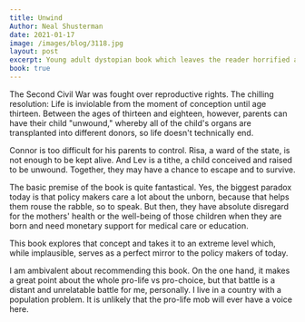 ```yaml
---
title: Unwind
Author: Neal Shusterman
date: 2021-01-17
image: /images/blog/3118.jpg
layout: post
excerpt: Young adult dystopian book which leaves the reader horrified and in a strange situation of not wanting to read anymore while wanting to finish the book...
book: true
---
```


The Second Civil War was fought over reproductive rights. The chilling resolution: Life is inviolable from the moment of conception until age thirteen. Between the ages of thirteen and eighteen, however, parents can have their child "unwound," whereby all of the child's organs are transplanted into different donors, so life doesn't technically end.

Connor is too difficult for his parents to control. Risa, a ward of the state, is not enough to be kept alive. And Lev is a tithe, a child conceived and raised to be unwound. Together, they may have a chance to escape and to survive.

The basic premise of the book is quite fantastical. Yes, the biggest paradox today is that policy makers care a lot about the unborn, because that helps them rouse the rabble, so to speak. But then, they have absolute disregard for the mothers' health or the well-being of those children when they are born and need monetary support for medical care or education.

This book explores that concept and takes it to an extreme level which, while implausible, serves as a perfect mirror to the policy makers of today.

I am ambivalent about recommending this book. On the one hand, it makes a great point about the whole pro-life vs pro-choice, but that battle is a distant and unrelatable battle for me, personally. I live in a country with a population problem. It is unlikely that the pro-life mob will ever have a voice here.

